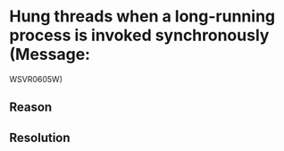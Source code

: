 <!-- image -->

# Hung threads when a long-running process is invoked synchronously (Message:
WSVR0605W)

## Reason

## Resolution